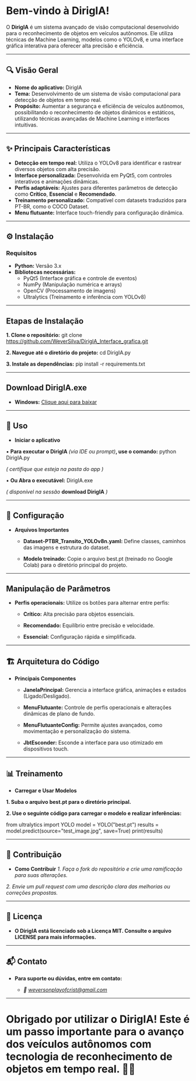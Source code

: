 # Bem-vindo à DirigIA!

O **DirigIA** é um sistema avançado de visão computacional desenvolvido para o reconhecimento de objetos em veículos autônomos. Ele utiliza técnicas de Machine Learning, modelos como o YOLOv8, e uma interface gráfica interativa para oferecer alta precisão e eficiência.

---

## 🔍 Visão Geral

- **Nome do aplicativo:** DirigIA
- **Tema:** Desenvolvimento de um sistema de visão computacional para detecção de objetos em tempo real.
- **Propósito:** Aumentar a segurança e eficiência de veículos autônomos, possibilitando o reconhecimento de objetos dinâmicos e estáticos, utilizando técnicas avançadas de Machine Learning e interfaces intuitivas.

---

## ✨ Principais Características

- **Detecção em tempo real:** Utiliza o YOLOv8 para identificar e rastrear diversos objetos com alta precisão.
- **Interface personalizada:** Desenvolvida em PyQt5, com controles interativos e animações dinâmicas.
- **Perfis adaptáveis:** Ajustes para diferentes parâmetros de detecção como **Crítico**, **Essencial** e **Recomendado**.
- **Treinamento personalizado:** Compatível com datasets traduzidos para PT-BR, como o COCO Dataset.
- **Menu flutuante:** Interface touch-friendly para configuração dinâmica.

---

## ⚙️ Instalação

### **Requisitos**
- **Python:** Versão 3.x
- **Bibliotecas necessárias:**
  - PyQt5 (Interface gráfica e controle de eventos)
  - NumPy (Manipulação numérica e arrays)
  - OpenCV (Processamento de imagens)
  - Ultralytics (Treinamento e inferência com YOLOv8)

---

## **Etapas de Instalação**

**1. Clone o repositório:**
git clone https://github.com/WeverSilva/DirigIA_Interface_grafica.git
   
**2. Navegue até o diretório do projeto:**
  cd DirigIA.py

**3. Instale as dependências:**
  pip install -r requirements.txt

---

## **Download DirigIA.exe**

- **Windows:** [Clique aqui para baixar](https://drive.google.com/file/d/16UTGdhsvEA0LfxfkzVHZ8FY68wdg_B0n/view?usp=sharing)

---

## **🚀 Uso**

- **Iniciar o aplicativo**

▪ **Para executar o DirigIA** *(via IDE ou prompt)***, use o comando:** python DirigIA.py

*( certifique que esteja na pasta do app )*

▪ **Ou Abra o executável:** DirigIA.exe

*( disponível na sessão* **download DirigIA** *)*

---

## **🔧 Configuração**

- **Arquivos Importantes**

  - **Dataset-PTBR_Transito_YOLOv8n.yaml:** Define classes, caminhos das imagens e estrutura do dataset.

  - **Modelo treinado:** Copie o arquivo best.pt (treinado no Google Colab) para o diretório principal do projeto.

---

## **Manipulação de Parâmetros**

- **Perfis operacionais:** Utilize os botões para alternar entre perfis:

  - **Crítico:** Alta precisão para objetos essenciais.

  - **Recomendado:** Equilíbrio entre precisão e velocidade.

  - **Essencial:** Configuração rápida e simplificada.

---

## **🏗️ Arquitetura do Código**

- **Principais Componentes**

  - **JanelaPrincipal:** Gerencia a interface gráfica, animações e estados (Ligado/Desligado).

  - **MenuFlutuante:** Controle de perfis operacionais e alterações dinâmicas de plano de fundo.

  - **MenuFlutuanteConfig:** Permite ajustes avançados, como movimentação e personalização do sistema.

  - **JbtEsconder:** Esconde a interface para uso otimizado em dispositivos touch.

---

## **📊 Treinamento**

- **Carregar e Usar Modelos**

**1. Suba o arquivo best.pt para o diretório principal.**

**2. Use o seguinte código para carregar o modelo e realizar inferências:**

from ultralytics import YOLO
model = YOLO("best.pt")
results = model.predict(source="test_image.jpg", save=True)
print(results)

---

## 🤝 Contribuição
- **Como Contribuir**
*1. Faça o fork do repositório e crie uma ramificação para suas alterações.*

*2. Envie um pull request com uma descrição clara das melhorias ou correções propostas.*

---

## 📜 Licença
- **O DirigIA está licenciado sob a Licença MIT. Consulte o arquivo LICENSE para mais informações.**

---

## 📬 Contato
- **Para suporte ou dúvidas, entre em contato:**

  - *📧 weversonplayofcrist@gmail.com*

---

# Obrigado por utilizar o DirigIA! Este é um passo importante para o avanço dos veículos autônomos com tecnologia de reconhecimento de objetos em tempo real. 🚗✨

